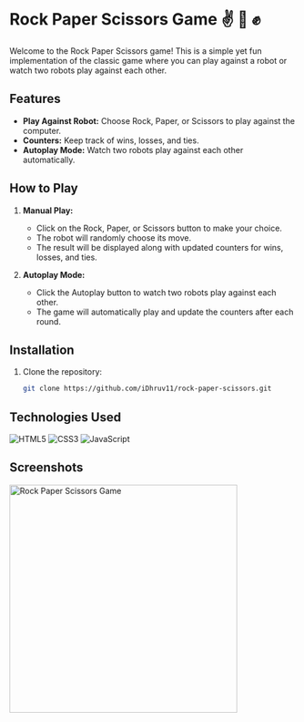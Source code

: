 # Rock Paper Scissors Game ✌ 🖖 ✊

Welcome to the Rock Paper Scissors game! This is a simple yet fun implementation of the classic game where you can play against a robot or watch two robots play against each other.

## Features 

- **Play Against Robot:** Choose Rock, Paper, or Scissors to play against the computer.
- **Counters:** Keep track of wins, losses, and ties.
- **Autoplay Mode:** Watch two robots play against each other automatically.

## How to Play

1. **Manual Play:**
   - Click on the Rock, Paper, or Scissors button to make your choice.
   - The robot will randomly choose its move.
   - The result will be displayed along with updated counters for wins, losses, and ties.

2. **Autoplay Mode:**
   - Click the Autoplay button to watch two robots play against each other.
   - The game will automatically play and update the counters after each round.

## Installation

1. Clone the repository:
   ```bash
   git clone https://github.com/iDhruv11/rock-paper-scissors.git
   
## Technologies Used

![HTML5](https://img.shields.io/badge/HTML5-E34F26?style=for-the-badge&logo=html5&logoColor=white)
![CSS3](https://img.shields.io/badge/CSS3-1572B6?style=for-the-badge&logo=css3&logoColor=white)
![JavaScript](https://img.shields.io/badge/JavaScript-F7DF1E?style=for-the-badge&logo=javascript&logoColor=black)

## Screenshots

<img src="images/home.png" alt="Rock Paper Scissors Game" width="400"/>


